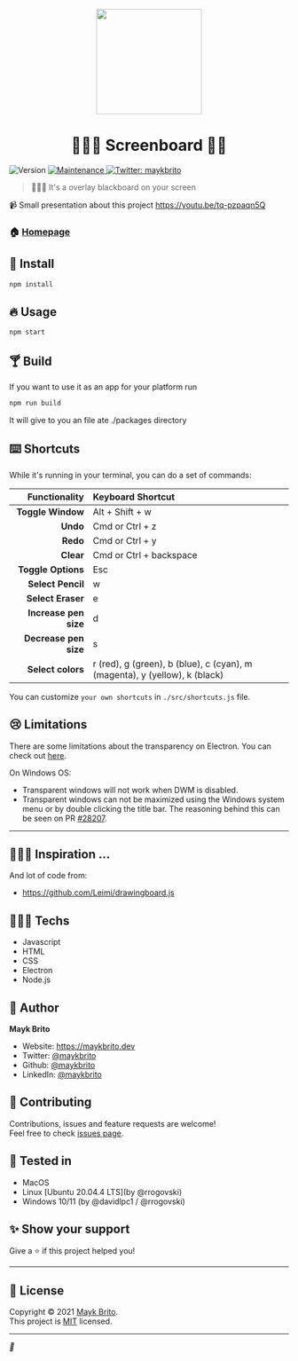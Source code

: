 <p align="center">
<img src="./assets/screenboard.png" width="190px"/>
</p>
<h1 align="center">👨🏾‍🏫 Screenboard 👨🏾‍</h1>
<p>
  <img alt="Version" src="https://img.shields.io/badge/version-3.0.3-blue.svg?cacheSeconds=2592000" />

  <a href="https://github.com/maykbrito/screenboard/graphs/commit-activity" target="_blank">
    <img alt="Maintenance" src="https://img.shields.io/badge/Maintained%3F-yes-green.svg" />
  </a>

  <a href="https://twitter.com/maykbrito" target="_blank">
    <img alt="Twitter: maykbrito" src="https://img.shields.io/twitter/follow/maykbrito.svg?style=social" />
  </a>
</p>

> 👨🏾‍🏫 It's a overlay blackboard on your screen

📹 Small presentation about this project https://youtu.be/tq-pzpaqn5Q

### 🏠 [Homepage](https://github.com/maykbrito/screenboard#readme)

## 🎉 Install

```sh
npm install
```

## 🔥 Usage

```sh
npm start
```

## 🍸 Build

If you want to use it as an app for your platform run
```sh
npm run build
```

It will give to you an file ate ./packages directory

## ⌨️ Shortcuts

While it's running in your terminal, you can do a set of commands:

| Functionality         | Keyboard Shortcut        |
| -:                    | :-                       |
| **Toggle Window**     | Alt + Shift + w          |
| **Undo**              | Cmd or Ctrl + z          |
| **Redo**              | Cmd or Ctrl + y          |
| **Clear**             | Cmd or Ctrl + backspace  |
| **Toggle Options**    | Esc                      |
| **Select Pencil**     | w                        |
| **Select Eraser**     | e                        |
| **Increase pen size** | d                        |
| **Decrease pen size** | s                        |
| **Select colors**     | r (red), g (green), b (blue), c (cyan), m (magenta), y (yellow), k (black)                      |

You can customize `your own shortcuts` in `./src/shortcuts.js` file.

## 😢 Limitations

There are some limitations about the transparency on Electron. You can check out [here](https://www.electronjs.org/docs/latest/tutorial/window-customization#limitations).

On Windows OS:

* Transparent windows will not work when DWM is disabled.
* Transparent windows can not be maximized using the Windows system menu or by double clicking the title bar. The reasoning behind this can be seen on PR [#28207](https://github.com/electron/electron/pull/28207).

---

## 🕵🏾‍♂️ Inspiration ...

And lot of code from:

* https://github.com/Leimi/drawingboard.js

## 👨🏾‍💻 Techs

* Javascript
* HTML
* CSS
* Electron
* Node.js

## 👤 Author

**Mayk Brito**

* Website: https://maykbrito.dev
* Twitter: [@maykbrito](https://twitter.com/maykbrito)
* Github: [@maykbrito](https://github.com/maykbrito)
* LinkedIn: [@maykbrito](https://linkedin.com/in/maykbrito)

## 🤝 Contributing

Contributions, issues and feature requests are welcome!<br />Feel free to check [issues page](https://github.com/maykbrito/screenboard/issues).

## 🧪 Tested in

- MacOS
- Linux \[Ubuntu 20.04.4 LTS\](by @rrogovski)
- Windows 10/11 (by @davidlpc1 / @rrogovski)

## ✨ Show your support

Give a ⭐️ if this project helped you!

---

## 📝 License

Copyright © 2021 [Mayk Brito](https://github.com/maykbrito).<br />
This project is [MIT](https://github.com/maykbrito/screenboard/blob/master/LICENSE) licensed.

***
_💜_
